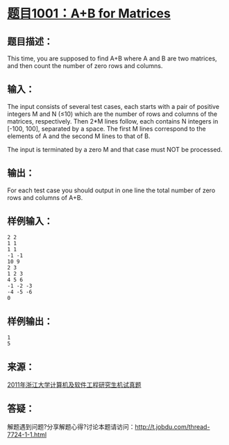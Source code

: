 # [题目1001：A+B for Matrices](http://ac.jobdu.com/problem.php?pid=1001)

## 题目描述：
This time, you are supposed to find A+B where A and B are two matrices, and then count the number of zero rows and columns.

## 输入：
The input consists of several test cases, each starts with a pair of positive integers M and N (≤10) which are the number of rows and columns of the matrices, respectively. Then 2*M lines follow, each contains N integers in [-100, 100], separated by a space. The first M lines correspond to the elements of A and the second M lines to that of B.

The input is terminated by a zero M and that case must NOT be processed.

## 输出：
For each test case you should output in one line the total number of zero rows and columns of A+B.

## 样例输入：

```
2 2
1 1
1 1
-1 -1
10 9
2 3
1 2 3
4 5 6
-1 -2 -3
-4 -5 -6
0
```

## 样例输出：

```
1
5
```

## 来源：

[2011年浙江大学计算机及软件工程研究生机试真题](http://ac.jobdu.com/problemset.php?search=2011年浙江大学计算机及软件工程研究生机试真题)

## 答疑：
解题遇到问题?分享解题心得?讨论本题请访问：http://t.jobdu.com/thread-7724-1-1.html
